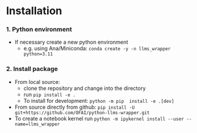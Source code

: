 # Installation

### 1. Python environment 

* If necessary create a new python environment
  * e.g. using Ana/Miniconda: `conda create -y -n llms_wrapper python=3.11`

### 2. Install package

* From local source:
  * clone the repository and change into the directory
  * run `pip install -e .` 
  * To install for development: `python -m pip  install -e .[dev]`
* From source directly from github: `pip install -U git+https://github.com/OFAI/python-llms-wrapper.git`
* To create a notebook kernel run `python -m ipykernel install --user --name=llms_wrapper`  
